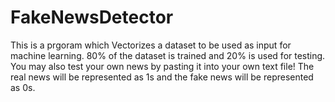 # FakeNewsDetector

This is a prgoram which Vectorizes a dataset to be used as input for machine learning. 80% of the dataset is trained and 20% is used for testing. You may also test your own news by pasting it into your own text file! The real news will be represented as 1s and the fake news will be represented as 0s. 
